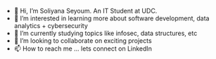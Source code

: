 - 👋 Hi, I’m Soliyana Seyoum. An IT Student at UDC. 
- 👀 I’m interested in learning more about software development, data analytics + cybersecurity 
- 🌱 I’m currently studying topics like infosec, data structures, etc 
- 💞️ I’m looking to collaborate on exciting projects
- 📫 How to reach me ... lets connect on LinkedIn

<!---
soliyanaseyoum/soliyanaseyoum is a ✨ special ✨ repository because its `README.md` (this file) appears on your GitHub profile.
You can click the Preview link to take a look at your changes.
--->
